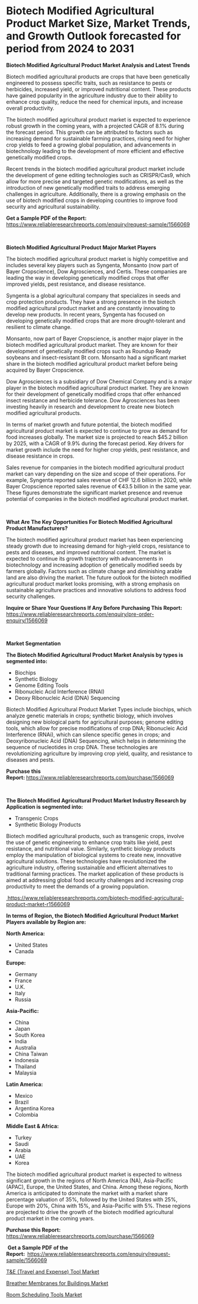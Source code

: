 <p><h1>Biotech Modified Agricultural Product Market Size, Market Trends, and Growth Outlook forecasted for period from 2024 to 2031</h1></p><p><strong>Biotech Modified Agricultural Product Market Analysis and Latest Trends</strong></p>
<p><p>Biotech modified agricultural products are crops that have been genetically engineered to possess specific traits, such as resistance to pests or herbicides, increased yield, or improved nutritional content. These products have gained popularity in the agriculture industry due to their ability to enhance crop quality, reduce the need for chemical inputs, and increase overall productivity.</p><p>The biotech modified agricultural product market is expected to experience robust growth in the coming years, with a projected CAGR of 8.1% during the forecast period. This growth can be attributed to factors such as increasing demand for sustainable farming practices, rising need for higher crop yields to feed a growing global population, and advancements in biotechnology leading to the development of more efficient and effective genetically modified crops.</p><p>Recent trends in the biotech modified agricultural product market include the development of gene editing technologies such as CRISPR/Cas9, which allow for more precise and targeted genetic modifications, as well as the introduction of new genetically modified traits to address emerging challenges in agriculture. Additionally, there is a growing emphasis on the use of biotech modified crops in developing countries to improve food security and agricultural sustainability.</p></p>
<p><strong>Get a Sample PDF of the Report:&nbsp;</strong> <a href="https://www.reliableresearchreports.com/enquiry/request-sample/1566069">https://www.reliableresearchreports.com/enquiry/request-sample/1566069</a></p>
<p>&nbsp;</p>
<p><strong>Biotech Modified Agricultural Product Major Market Players</strong></p>
<p><p>The biotech modified agricultural product market is highly competitive and includes several key players such as Syngenta, Monsanto (now part of Bayer Cropscience), Dow Agrosciences, and Certis. These companies are leading the way in developing genetically modified crops that offer improved yields, pest resistance, and disease resistance. </p><p>Syngenta is a global agricultural company that specializes in seeds and crop protection products. They have a strong presence in the biotech modified agricultural product market and are constantly innovating to develop new products. In recent years, Syngenta has focused on developing genetically modified crops that are more drought-tolerant and resilient to climate change.</p><p>Monsanto, now part of Bayer Cropscience, is another major player in the biotech modified agricultural product market. They are known for their development of genetically modified crops such as Roundup Ready soybeans and insect-resistant Bt corn. Monsanto had a significant market share in the biotech modified agricultural product market before being acquired by Bayer Cropscience.</p><p>Dow Agrosciences is a subsidiary of Dow Chemical Company and is a major player in the biotech modified agricultural product market. They are known for their development of genetically modified crops that offer enhanced insect resistance and herbicide tolerance. Dow Agrosciences has been investing heavily in research and development to create new biotech modified agricultural products.</p><p>In terms of market growth and future potential, the biotech modified agricultural product market is expected to continue to grow as demand for food increases globally. The market size is projected to reach $45.2 billion by 2025, with a CAGR of 9.9% during the forecast period. Key drivers for market growth include the need for higher crop yields, pest resistance, and disease resistance in crops.</p><p>Sales revenue for companies in the biotech modified agricultural product market can vary depending on the size and scope of their operations. For example, Syngenta reported sales revenue of CHF 12.6 billion in 2020, while Bayer Cropscience reported sales revenue of €43.5 billion in the same year. These figures demonstrate the significant market presence and revenue potential of companies in the biotech modified agricultural product market.</p></p>
<p>&nbsp;</p>
<p><strong>What Are The Key Opportunities For Biotech Modified Agricultural Product Manufacturers?</strong></p>
<p><p>The biotech modified agricultural product market has been experiencing steady growth due to increasing demand for high-yield crops, resistance to pests and diseases, and improved nutritional content. The market is expected to continue its growth trajectory with advancements in biotechnology and increasing adoption of genetically modified seeds by farmers globally. Factors such as climate change and diminishing arable land are also driving the market. The future outlook for the biotech modified agricultural product market looks promising, with a strong emphasis on sustainable agriculture practices and innovative solutions to address food security challenges.</p></p>
<p><strong>Inquire or Share Your Questions If Any Before Purchasing This Report:</strong> <a href="https://www.reliableresearchreports.com/enquiry/pre-order-enquiry/1566069">https://www.reliableresearchreports.com/enquiry/pre-order-enquiry/1566069</a></p>
<p>&nbsp;</p>
<p><strong>Market Segmentation</strong></p>
<p><strong>The Biotech Modified Agricultural Product Market Analysis by types is segmented into:</strong></p>
<p><ul><li>Biochips</li><li>Synthetic Biology</li><li>Genome Editing Tools</li><li>Ribonucleic Acid Interference (RNAI)</li><li>Deoxy Ribonucleic Acid (DNA) Sequencing</li></ul></p>
<p><p>Biotech Modified Agricultural Product Market Types include biochips, which analyze genetic materials in crops; synthetic biology, which involves designing new biological parts for agricultural purposes; genome editing tools, which allow for precise modifications of crop DNA; Ribonucleic Acid Interference (RNAi), which can silence specific genes in crops; and Deoxyribonucleic Acid (DNA) Sequencing, which helps in determining the sequence of nucleotides in crop DNA. These technologies are revolutionizing agriculture by improving crop yield, quality, and resistance to diseases and pests.</p></p>
<p><strong>Purchase this Report:&nbsp;</strong><a href="https://www.reliableresearchreports.com/purchase/1566069">https://www.reliableresearchreports.com/purchase/1566069</a></p>
<p>&nbsp;</p>
<p><strong>The Biotech Modified Agricultural Product Market Industry Research by Application is segmented into:</strong></p>
<p><ul><li>Transgenic Crops</li><li>Synthetic Biology Products</li></ul></p>
<p><p>Biotech modified agricultural products, such as transgenic crops, involve the use of genetic engineering to enhance crop traits like yield, pest resistance, and nutritional value. Similarly, synthetic biology products employ the manipulation of biological systems to create new, innovative agricultural solutions. These technologies have revolutionized the agriculture industry, offering sustainable and efficient alternatives to traditional farming practices. The market application of these products is aimed at addressing global food security challenges and increasing crop productivity to meet the demands of a growing population.</p></p>
<p><a href="https://www.reliableresearchreports.com/biotech-modified-agricultural-product-market-r1566069">&nbsp;https://www.reliableresearchreports.com/biotech-modified-agricultural-product-market-r1566069</a></p>
<p><strong>In terms of Region, the Biotech Modified Agricultural Product Market Players available by Region are:</strong></p>
<p>
    <p> <strong> North America: </strong>
        <ul>
            <li>United States</li>
            <li>Canada</li>
        </ul>
        </p> 
    <p> <strong> Europe: </strong>
        <ul>
            <li>Germany</li>
            <li>France</li>
            <li>U.K.</li>
            <li>Italy</li>
            <li>Russia</li>
        </ul>
        </p> 
    <p> <strong> Asia-Pacific: </strong>
        <ul>
            <li>China</li>
            <li>Japan</li>
            <li>South Korea</li>
            <li>India</li>
            <li>Australia</li>
            <li>China Taiwan</li>
            <li>Indonesia</li>
            <li>Thailand</li>
            <li>Malaysia</li>
        </ul>
        </p> 
    <p> <strong> Latin America: </strong>
        <ul>
            <li>Mexico</li>
            <li>Brazil</li>
            <li>Argentina Korea</li>
            <li>Colombia</li>
        </ul>
        </p> 
    <p> <strong> Middle East & Africa: </strong>
        <ul>
            <li>Turkey</li>
            <li>Saudi</li>
            <li>Arabia</li>
            <li>UAE</li>
            <li>Korea</li>
        </ul>
    </p>
    </p>
<p><p>The biotech modified agricultural product market is expected to witness significant growth in the regions of North America (NA), Asia-Pacific (APAC), Europe, the United States, and China. Among these regions, North America is anticipated to dominate the market with a market share percentage valuation of 35%, followed by the United States with 25%, Europe with 20%, China with 15%, and Asia-Pacific with 5%. These regions are projected to drive the growth of the biotech modified agricultural product market in the coming years.</p></p>
<p><strong>Purchase this Report: </strong><a href="https://www.reliableresearchreports.com/purchase/1566069">https://www.reliableresearchreports.com/purchase/1566069</a></p>
<p>&nbsp;<strong>Get a Sample PDF of the Report:&nbsp;&nbsp;</strong><a href="https://www.reliableresearchreports.com/enquiry/request-sample/1566069">https://www.reliableresearchreports.com/enquiry/request-sample/1566069</a></p>
<p><strong></strong></p>
<p><p><a href="https://medium.com/@jewelmohr52/global-t-e-travel-and-expense-tool-market-focus-on-application-end-use-industry-type-7aa6299f594a">T&E (Travel and Expense) Tool Market</a></p><p><a href="https://medium.com/@tiannaorton6767/breather-membranes-for-buildings-market-report-by-product-type-polyethylene-pe-polypropylene-39d24002dcd1">Breather Membranes for Buildings Market</a></p><p><a href="https://medium.com/@fredyconn_73380/market-forecast-global-room-scheduling-tools-trends-and-impact-analysis-2024-2031-by-6e7a4f76f1cc">Room Scheduling Tools Market</a></p></p>